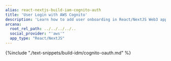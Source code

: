 ```yaml
---
alias: react-nextjs-build-iam-cognito-auth
title: 'User Login with AWS Cognito'
description: 'Learn how to add user onboarding in React/NextJS Web3 apps using custom login UI and Cognito as the custom IAM provider.'
arcana:
  root_rel_path: ../../../../..
  social_provider: "'aws'"
  app_type: "React/NextJS"
---
```


{%include "./text-snippets/build-idm/cognito-oauth.md" %}